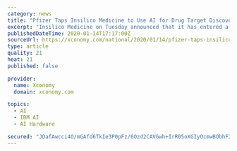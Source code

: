 ```yaml
---
category: news
title: "Pfizer Taps Insilico Medicine to Use AI for Drug Target Discovery"
excerpt: "Insilico Medicine on Tuesday announced that it has entered a research collaboration with Pfizer, which Insilico CEO Alex Zhavoronkov says has “one of the most advanced AI teams internally both in target identification ... Pfizer, not new to applying such advanced analytics, also has worked with IBM Watson and Concerto HealthAI."
publishedDateTime: 2020-01-14T17:17:00Z
sourceUrl: https://xconomy.com/national/2020/01/14/pfizer-taps-insilico-medicine-to-use-ai-for-drug-target-discovery/
type: article
quality: 21
heat: 21
published: false

provider:
  name: Xconomy
  domain: xconomy.com

topics:
  - AI
  - IBM AI
  - AI Hardware

secured: "JDafAwcci4O/mGAfd6TkIe3P0pFz/6Ozd2CAVGwh+IrR05oXGIyOcmwBObhF2dzOTJWxaTVo5PjOX+rqDf08UHT1hQMvWll4tojKP2vMytOqhGSpiFhXmC5cPVAiTcqHqbizRx+SeDH29AeFPitBg3IsNjHFkxepWpNhQ3VutJRUxQzxCM/3NoAxCt9v15ZeLeNTyyjq2JmiuzoJpGw2WN3h/YCbe5bP1EkZ0pOH2o1R5fQHpnNsC1js/YNHJcGEnTLA5S7kDSQNAMyoF+MpO2QNrCnfOzq2MxvAXymTW2c=;2PeMiZBKuk7rXWVJZ4+0JA=="
---
```


